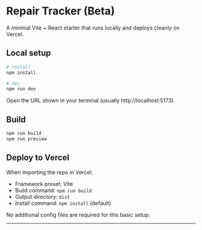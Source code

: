 # Repair Tracker (Beta)

A minimal Vite + React starter that runs locally and deploys cleanly on Vercel.

## Local setup

```bash
# install
npm install

# dev
npm run dev
```

Open the URL shown in your terminal (usually http://localhost:5173).

## Build

```bash
npm run build
npm run preview
```

## Deploy to Vercel

When importing the repo in Vercel:

- Framework preset: Vite
- Build command: `npm run build`
- Output directory: `dist`
- Install command: `npm install` (default)

No additional config files are required for this basic setup.

---